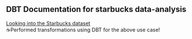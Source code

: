 <h2>DBT Documentation for starbucks data-analysis</h2>

<a href="https://jubertroldan.medium.com/looking-into-the-starbucks-dataset-an-example-analysis-on-transactional-data-from-starbucks-3e66830a1aa0">Looking into the Starbucks dataset</a><br>
:coffee:Performed transformations using DBT for the above use case!
